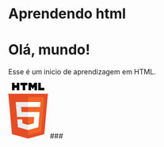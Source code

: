 # Aprendendo html


##
<!DOCTYPE html> <!---Essa declaração define o tipo de documento como um documento HTML5. Ela informa ao navegador que o conteúdo a seguir será escrito em conformidade com a especificação do HTML5.--->
<html>
<head>
    <title>Minha Primeira Página</title>
</head>
<body>
    <h1>Olá, mundo!</h1>
    <p>Esse é um inicio de aprendizagem em HTML.</p>
    <img src="html5-logo-7.png" alt="Imagem de exemplo">
</body>
</html>
###

